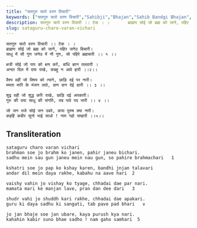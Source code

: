 ```yaml
---
title: "सतगुरु चारो वरण विचारी"
keywords: ["सतगुरु चारो वरण विचारी","Sahibji","Bhajan","Sahib Bandgi Bhajan","Sant Kabir Bhajan","bhajan lyrics","साहिब बंदगी भजन","भजन"]
description: सतगुरु चारो वरण विचारी ।। टेक । ।       ब्राह्मण सोई जो ब्रह्म को जानें, पहिर जनेउ बिचारी।       साधु में सौ गुण जनेउ में नौ गुण, सो पहिरे ब्रह्मचार
slug: sataguru-charo-varan-vichari
---
```


  
    सतगुरु चारो वरण विचारी ।। टेक । ।  
    ब्राह्मण सोई जो ब्रह्म को जानें, पहिर जनेउ बिचारी।  
    साधु में सौ गुण जनेउ में नौ गुण, सो पहिरे ब्रह्मचारी ।। १ ।।  
  
    क्षत्री सोई जो पाप को क्षय करें, बांधि ज्ञान तलवारी ।  
    अन्दर दिल में दया राखे, कबहु न आवे हारी ।।२।।  
  
    वैश्य वहीं जो विषय को त्यागे, छाड़ि दई पर नारी।  
    ममता मारि के मंजन लावे, प्राण दान देई डारी ।। ३ ।।  
  
    शुद्र वही जो शुद्ध करि राखे, छाड़ि दई अपकारी।  
    गुरु की दया साधु की संगति, तब पावे पद भारी ।। ४ ।।  
  
    जो जन भजे सोई जन उबरे, कया पुरुष क्या नारी।  
    कहहिं कबीर सुनो भाई साधो ! नाम गहो सम्हारी ।।५।।  


## Transliteration

  
    sataguru charo varan vichari     
    brahman soe jo brahm ko janen, pahir janeu bichari.  
    sadhu mein sau gun janeu mein nau gun, so pahire brahmachari   1    
  
    kshatri soe jo pap ko kshay karen, bandhi jnjan talavari  
    andar dil mein daya rakhe, kabahu na aave hari  2   
  
    vaishy vahin jo vishay ko tyage, chhadai dae par nari.  
    mamata mari ke manjan lave, pran dan dee dari   3    
  
    shudr vahi jo shuddh kari rakhe, chhadai dae apakari.  
    guru ki daya sadhu ki sangati, tab pave pad bhari   ४    
  
    jo jan bhaje soe jan ubare, kaya purush kya nari.  
    kahahin kabir suno bhae sadho ! nam gaho samhari  5   

  